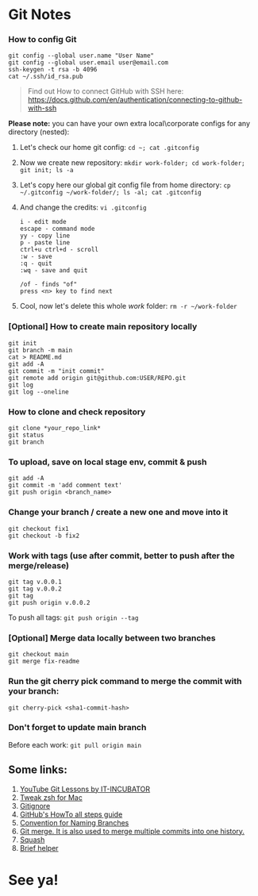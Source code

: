# Git Notes

### How to config Git

```
git config --global user.name "User Name"
git config --global user.email user@email.com
ssh-keygen -t rsa -b 4096
cat ~/.ssh/id_rsa.pub
```

> Find out How to connect GitHub with SSH here:
> https://docs.github.com/en/authentication/connecting-to-github-with-ssh

**Please note:** you can have your own extra local\corporate configs for any directory (nested):

1. Let's check our home git config: `cd ~; cat .gitconfig`
1. Now we create new repository: `mkdir work-folder; cd work-folder; git init; ls -a`
1. Let's copy here our global git config file from home directory: `cp ~/.gitconfig ~/work-folder/; ls -al; cat .gitconfig`
1. And change the credits: `vi .gitconfig`

   ```
   i - edit mode
   escape - command mode
   yy - copy line
   p - paste line
   ctrl+u ctrl+d - scroll
   :w - save
   :q - quit
   :wq - save and quit

   /of - finds "of"
   press <n> key to find next
   ```

1. Cool, now let's delete this whole _work_ folder: `rm -r ~/work-folder`

### [Optional] How to create main repository locally

```
git init
git branch -m main
cat > README.md
git add -A
git commit -m "init commit"
git remote add origin git@github.com:USER/REPO.git
git log
git log --oneline
```

### How to clone and check repository

```
git clone *your_repo_link*
git status
git branch
```

### To upload, save on local stage env, commit & push

```
git add -A
git commit -m 'add comment text'
git push origin <branch_name>
```

### Change your branch / create a new one and move into it

```
git checkout fix1
git checkout -b fix2
```

### Work with tags (use after commit, better to push after the merge/release)

```
git tag v.0.0.1
git tag v.0.0.2
git tag
git push origin v.0.0.2
```

To push all tags: `git push origin --tag`

### [Optional] Merge data locally between two branches

```
git checkout main
git merge fix-readme
```

### Run the git cherry pick command to merge the commit with your branch:

```
git cherry-pick <sha1-commit-hash>
```

### Don't forget to update main branch

Before each work: `git pull origin main`

## Some links:

1. [YouTube Git Lessons by IT-INCUBATOR](https://www.youtube.com/playlist?list=PLbLBXDhswD1eq9M-KavTK98Z4OI00VbsW)
1. [Tweak zsh for Mac](https://www.themoderncoder.com/add-git-branch-information-to-your-zsh-prompt/)
1. [Gitignore](https://stackoverflow.com/questions/18393498/gitignore-all-the-ds-store-files-in-every-folder-and-subfolder)
1. [GitHub's HowTo all steps guide](https://gist.github.com/vlandham/3b2b79c40bc7353ae95a)
1. [Convention for Naming Branches](https://dev.to/varbsan/a-simplified-convention-for-naming-branches-and-commits-in-git-il4)
1. [Git merge. It is also used to merge multiple commits into one history.](https://www.w3docs.com/learn-git/git-merge.html)
1. [Squash](https://stackoverflow.com/questions/6934752/combining-multiple-commits-before-pushing-in-git)
1. [Brief helper](https://timeweb.cloud/tutorials/git/git-push-kak-rabotaet-komanda)

# See ya!
